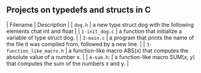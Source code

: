 ## Projects on typedefs and structs in C

| Filename | Description |
| `dog.h` | a new type struct dog with the following elements chat int and float |
| `1-init_dog.c` | a function that initialize a variable of type struct dog. |
| `2-main.c` |  a program that prints the name of the file it was compiled from, followed by a new line. |
| `3-function_like_macro.h` | a function-like macro ABS(x) that computes the absolute value of a number x. |
| `4-sum.h`: | a function-like macro SUM(x, y) that computes the sum of the numbers x and y. |

